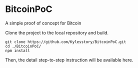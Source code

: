 # BitcoinPoC
A simple proof of concept for Bitcoin

Clone the project to the local repository and build.

	git clone https://github.com/Kylesstory/BitcoinPoC.git
	cd ./BitcoinPoC/
	npm install

Then, the detail step-to-step instruction will be available here.
